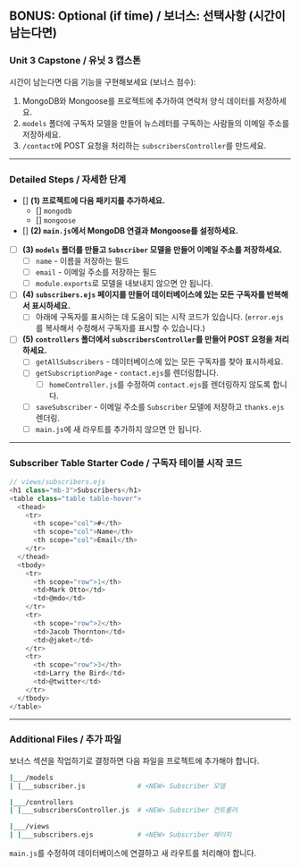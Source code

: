 ## **BONUS:** Optional (if time) / **보너스:** 선택사항 (시간이 남는다면)

### **Unit 3** Capstone / 유닛 3 캡스톤

시간이 남는다면 다음 기능을 구현해보세요 (보너스 점수):

1. MongoDB와 Mongoose를 프로젝트에 추가하여 연락처 양식 데이터를 저장하세요.
2. `models` 폴더에 구독자 모델을 만들어 뉴스레터를 구독하는 사람들의 이메일 주소를 저장하세요.
3. `/contact`에 POST 요청을 처리하는 `subscribersController`를 만드세요.

---

### Detailed Steps / 자세한 단계

- [] **(1) 프로젝트에 다음 패키지를 추가하세요.**
  - [] `mongodb`
  - [] `mongoose`
- [] **(2) `main.js`에서 MongoDB 연결과 Mongoose를 설정하세요.**
- [ ] **(3) `models` 폴더를 만들고 `Subscriber` 모델을 만들어 이메일 주소를 저장하세요.**
  - [ ] `name` - 이름을 저장하는 필드
  - [ ] `email` - 이메일 주소를 저장하는 필드
  - [ ] `module.exports`로 모델을 내보내지 않으면 안 됩니다.
- [ ] **(4) `subscribers.ejs` 페이지를 만들어 데이터베이스에 있는 모든 구독자를 반복해서 표시하세요.**
  - [ ] 아래에 구독자를 표시하는 데 도움이 되는 시작 코드가 있습니다. (`error.ejs`를 복사해서 수정해서 구독자를 표시할 수 있습니다.)
- [ ] **(5) `controllers` 폴더에서 `subscribersController`를 만들어 POST 요청을 처리하세요.**
  - [ ] `getAllSubscribers` - 데이터베이스에 있는 모든 구독자를 찾아 표시하세요. 
  - [ ] `getSubscriptionPage` - `contact.ejs`를 렌더링합니다.
    - [ ] `homeController.js`를 수정하여 `contact.ejs`를 렌더링하지 않도록 합니다.
  - [ ] `saveSubscriber` - 이메일 주소를 `Subscriber` 모델에 저장하고 `thanks.ejs` 렌더링.
  - [ ] `main.js`에 새 라우트를 추가하지 않으면 안 됩니다.

---

### Subscriber Table Starter Code / 구독자 테이블 시작 코드

```js
// views/subscribers.ejs
<h1 class="mb-3">Subscribers</h1>
<table class="table table-hover">
  <thead>
    <tr>
      <th scope="col">#</th>
      <th scope="col">Name</th>
      <th scope="col">Email</th>
    </tr>
  </thead>
  <tbody>
    <tr>
      <th scope="row">1</th>
      <td>Mark Otto</td>
      <td>@mdo</td>
    </tr>
    <tr>
      <th scope="row">2</th>
      <td>Jacob Thornton</td>
      <td>@jaket</td>
    </tr>
    <tr>
      <th scope="row">3</th>
      <td>Larry the Bird</td>
      <td>@twitter</td>
    </tr>
  </tbody>
</table>
```

---

### Additional Files / 추가 파일

보너스 섹션을 작업하기로 결정하면 다음 파일을 프로젝트에 추가해야 합니다.

```bash
|___/models
| |___subscriber.js             # <NEW> Subscriber 모델

|___/controllers
| |___subscribersController.js  # <NEW> Subscriber 컨트롤러

|___/views
| |___subscribers.ejs           # <NEW> Subscriber 페이지
```

`main.js`를 수정하여 데이터베이스에 연결하고 새 라우트를 처리해야 합니다.